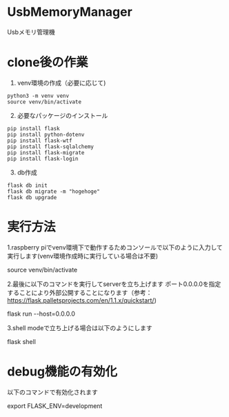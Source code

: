 # UsbMemoryManager
Usbメモリ管理機

# clone後の作業

1. venv環境の作成（必要に応じて)

```
python3 -m venv venv
source venv/bin/activate
```

2. 必要なパッケージのインストール

```
pip install flask
pip install python-dotenv
pip install flask-wtf
pip install flask-sqlalchemy
pip install flask-migrate
pip install flask-login
```

3. db作成

```
flask db init
flask db migrate -m "hogehoge"
flask db upgrade
```

# 実行方法

1.raspberry piでvenv環境下で動作するためコンソールで以下のように入力して実行します(venv環境作成時に実行している場合は不要)

 source venv/bin/activate

2.最後に以下のコマンドを実行してserverを立ち上げます
ポート0.0.0.0を指定することにより外部公開することになります（参考：https://flask.palletsprojects.com/en/1.1.x/quickstart/)

 flask run --host=0.0.0.0

3.shell modeで立ち上げる場合は以下のようにします

 flask shell

# debug機能の有効化

以下のコマンドで有効化されます

 export FLASK_ENV=development
